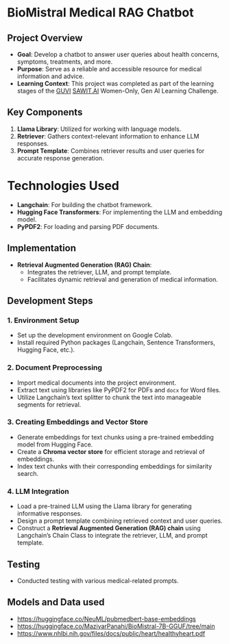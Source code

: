 # BioMistral Medical RAG Chatbot

## Project Overview

- **Goal**: Develop a chatbot to answer user queries about health concerns, symptoms, treatments, and more.
- **Purpose**: Serve as a reliable and accessible resource for medical information and advice.
- **Learning Context**: This project was completed as part of the learning stages of the [GUVI](https://www.guvi.in/) [SAWIT.AI](https://sawitnetwork.com/sawit-ai) Women-Only, Gen AI Learning Challenge.
  
## Key Components

1. **Llama Library**: Utilized for working with language models.
2. **Retriever**: Gathers context-relevant information to enhance LLM responses.
3. **Prompt Template**: Combines retriever results and user queries for accurate response generation.

# Technologies Used

- **Langchain**: For building the chatbot framework.
- **Hugging Face Transformers**: For implementing the LLM and embedding model.
- **PyPDF2**: For loading and parsing PDF documents.

## Implementation

- **Retrieval Augmented Generation (RAG) Chain**:
  - Integrates the retriever, LLM, and prompt template.
  - Facilitates dynamic retrieval and generation of medical information.
 
## Development Steps

### 1. Environment Setup
- Set up the development environment on Google Colab.
- Install required Python packages (Langchain, Sentence Transformers, Hugging Face, etc.).

### 2. Document Preprocessing
- Import medical documents into the project environment.
- Extract text using libraries like PyPDF2 for PDFs and `docx` for Word files.
- Utilize Langchain’s text splitter to chunk the text into manageable segments for retrieval.

### 3. Creating Embeddings and Vector Store
- Generate embeddings for text chunks using a pre-trained embedding model from Hugging Face.
- Create a **Chroma vector store** for efficient storage and retrieval of embeddings.
- Index text chunks with their corresponding embeddings for similarity search.

### 4. LLM Integration
- Load a pre-trained LLM using the Llama library for generating informative responses.
- Design a prompt template combining retrieved context and user queries.
- Construct a **Retrieval Augmented Generation (RAG) chain** using Langchain’s Chain Class to integrate the retriever, LLM, and prompt template.

## Testing
- Conducted testing with various medical-related prompts.

## Models and Data used
- https://huggingface.co/NeuML/pubmedbert-base-embeddings
- https://huggingface.co/MaziyarPanahi/BioMistral-7B-GGUF/tree/main
- https://www.nhlbi.nih.gov/files/docs/public/heart/healthyheart.pdf
